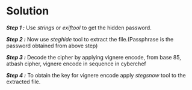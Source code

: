 # Solution

**_Step 1 :_** Use _strings_ or _exiftool_ to get the hidden password.

**_Step 2 :_** Now use _steghide_ tool to extract the file.(Passphrase is the password obtained from above step)

**_Step 3 :_** Decode the cipher by applying  vignere encode, from base 85, atbash cipher, vignere encode in sequence in cyberchef

**_Step 4 :_** To obtain the key for vignere encode apply _stegsnow_ tool to the extracted file.

